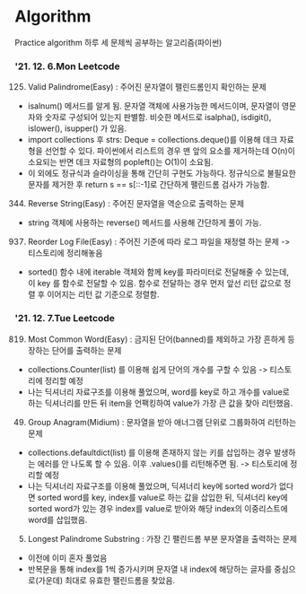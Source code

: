 # Algorithm
Practice algorithm
하루 세 문제씩 공부하는 알고리즘(파이썬)

### '21. 12. 6.Mon Leetcode

125. Valid Palindrome(Easy) : 주어진 문자열이 팰린드롬인지 확인하는 문제
 - isalnum() 메서드를 알게 됨. 문자열 객체에 사용가능한 메서드이며, 문자열이 영문자와 숫자로 구성되어 있는지 판별함. 비슷한 메서드로 isalpha(), isdigit(), islower(), isupper() 가 있음.
 - import collections 후 strs: Deque = collections.deque()를 이용해 데크 자료형을 선언할 수 있다. 파이썬에서 리스트의 경우 맨 앞의 요소를 제거하는데 O(n)이 소요되는 반면 데크 자료형의 popleft()는 O(1)이 소요됨. 
 - 이 외에도 정규식과 슬라이싱을 통해 간단히 구현도 가능하다. 정규식으로 불필요한 문자를 제거한 후 return s == s[::-1]로 간단하게 팰린드롬 검사가 가능함.

344. Reverse String(Easy) : 주어진 문자열을 역순으로 출력하는 문제
 - string 객체에 사용하는 reverse() 메서드를 사용해 간단하게 풀이 가능.
 
937. Reorder Log File(Easy) : 주어진 기준에 따라 로그 파일을 재정렬 하는 문제 -> 티스토리에 정리해놓음
 - sorted() 함수 내에 iterable 객체와 함께 key를 파라미터로 전달해줄 수 있는데, 이 key 를 함수로 전달할 수 있음. 함수로 전달하는 경우 먼저 앞선 리턴 값으로 정렬 후 이어지는 리턴 값 기준으로 정렬함. 
 
### '21. 12. 7.Tue Leetcode
 
819. Most Common Word(Easy) : 금지된 단어(banned)를 제외하고 가장 흔하게 등장하는 단어를 출력하는 문제
 - collections.Counter(list) 를 이용해 쉽게 단어의 개수를 구할 수 있음 -> 티스토리에 정리할 예정
 - 나는 딕셔너리 자료구조를 이용해 풀었으며, word를 key로 하고 개수를 value로 하는 딕셔너리를 만든 뒤 item을 언팩킹하여 value가 가장 큰 값을 찾아 리턴했음.

49. Group Anagram(Midium) : 문자열을 받아 애너그램 단위로 그룹화하여 리턴하는 문제
 - collections.defaultdict(list) 를 이용해 존재하지 않는 키를 삽입하는 경우 발생하는 에러를 안 나도록 할 수 있음. 이후 .values()를 리턴해주면 됨. -> 티스토리에 정리할 예정
 - 나는 딕셔너리 자료구조를 이용해 풀었으며, 딕셔너리 key에 sorted word가 없다면 sorted word를 key, index를 value로 하는 값을 삽입한 뒤, 딕셔너리 key에 sorted word가 있는 경우 index를 value로 받아와 해당 index의 이중리스트에 word를 삽입했음.

5. Longest Palindrome Substring : 가장 긴 팰린드롬 부분 문자열을 출력하는 문제
 - 이전에 이미 혼자 풀었음
 - 반복문을 통해 index를 1씩 증가시키며 문자열 내 index에 해당하는 글자를 중심으로(가운데) 최대로 유효한 팰린드롬을 찾았음.



